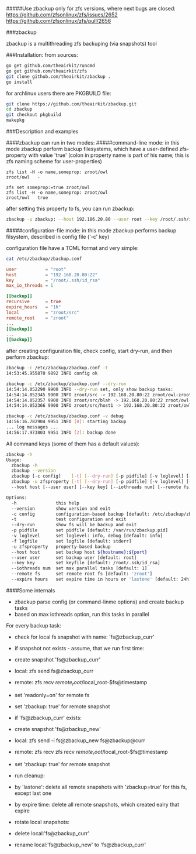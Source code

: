 #####Use zbackup only for zfs versions, where next bugs are closed:
https://github.com/zfsonlinux/zfs/issues/2652
https://github.com/zfsonlinux/zfs/pull/2656

###zbackup

zbackup is a multithreading zfs backuping (via snapshots) tool


###Installation:
from sources:
```bash
go get github.com/theairkit/runcmd
go get github.com/theairkit/zfs
git clone github.com/theairkit/zbackup .
go install
```

for archlinux users there are PKGBUILD file:
```bash
git clone https://github.com/theairkit/zbackup.git
cd zbackup
git checkout pkgbuild
makepkg
```

###Description and examples

####zbackup can run in two modes:
#####command-line mode:
in this mode zbackup perform backup filesystems,
which have a user-defined zfs-property with value 'true'
(colon in property name is part of his name;
this is zfs naming scheme for user-properties)
```
zfs list -H -o name,someprop: zroot/owl                 
zroot/owl   -

zfs set someprop:=true zroot/owl
zfs list -H -o name,someprop: zroot/owl
zroot/owl   true
```

after setting this property to fs, you can run zbackup:
```bash
zbackup -u zbackup: --host 192.186.20.80 --user root --key /root/.ssh/id_rsa
```

#####configuration-file mode:
in this mode zbackup performs backup filsystem, described
in config file ('-c' key)

configuration file have a TOML format and very simple:
```bash
cat /etc/zbackup/zbackup.conf
```

```toml
user           = "root"
host           = "192.168.20.80:22"
key            = "/root/.ssh/id_rsa"
max_io_threads = 1

[[backup]]
recursive      = true
expire_hours   = "1h"
local          = "zroot/src"
remote_root    = "zroot"
...
[[backup]]
...
[[backup]]
```

after creating configuration file, check config, start dry-run,
and then perform zbackup:
```bash
zbackup -c /etc/zbackup/zbackup.conf -t
14:53:45.955870 9892 INFO config ok

zbackup -c /etc/zbackup/zbackup.conf --dry-run
14:54:14.052290 9900 INFO --dry-run set, only show backup tasks:
14:54:14.052345 9900 INFO zroot/src -> 192.168.20.80:22 zroot/owl-zroot-src
14:54:14.052357 9900 INFO zroot/src/blah -> 192.168.20.80:22 zroot/owl-zroot-src-blah
14:54:14.052366 9900 INFO zroot/src/host1 -> 192.168.20.80:22 zroot/owl-zroot-src-host1

zbackup -c /etc/zbackup/zbackup.conf -v debug
14:56:16.782904 9951 INFO [0]: starting backup
... log messages ...
14:56:17.973803 9951 INFO [2]: backup done
```

All command keys (some of them has a default values):
```bash
zbackup -h
Usage:
  zbackup -h
  zbackup --version
  zbackup [-c config]    [-t] [--dry-run] [-p pidfile] [-v loglevel] [-f logfile]
  zbackup -u zfsproperty [-t] [--dry-run] [-p pidfile] [-v loglevel] [-f logfile]
  --host host [--user user] [--key key] [--iothreads num] [--remote fs] [--expire hours]

Options:
  -h               this help
  --version        show version and exit
  -c config        configuration-based backup [default: /etc/zbackup/zbackup.conf]
  -t               test configuration and exit
  --dry-run        show fs will be backup and exit
  -p pidfile       set pidfile [default: /var/run/zbackup.pid]
  -v loglevel      set loglevel: info, debug [default: info]
  -f logfile       set logfile [default: stderr]
  -u zfsproperty   property-based backup
  --host host      set backup host ${hostname}:${port}
  --user user      set backup user [default: root]
  --key key        set keyfile [default: /root/.ssh/id_rsa]
  --iothreads num  set max parallel tasks [default: 1]
  --remote fs      set remote root fs [default: 'zroot']
  --expire hours   set expire time in hours or 'lastone' [default: 24h]
```

####Some internals
* zbackup parse config (or command-linme options) and create backup tasks
* based on max iothreads option, run this tasks in parallel

For every backup task:
* check for local fs snapshot with name: 'fs@zbackup_curr'

* if snapshot not exists - assume, that we run first time:
 * create snapshot 'fs@zbackup_curr'
 * local: zfs send fs@zbackup_curr
 * remote: zfs recv $remote_root/$local_root-$fs@timestamp
 * set 'readonly=on' for remote fs
 * set 'zbackup: true' for remote snapshot

* if 'fs@zbackup_curr'  exists:
 * create snapshot 'fs@zbackup_new'
 * local: zfs send -i fs@zbackup_new fs@zbackup@curr
 * remote: zfs recv zfs recv $remote_root/$local_root-$fs@timestamp
 * set 'zbackup: true' for remote snapshot

* run cleanup:
 * by 'lastone': delete all remote snapshots with 'zbackup=true' for this fs, except last one
 * by expire time: delete all remote snapshots, which created ealry that expire

* rotate local snapshots:
 * delete local:'fs@zbackup_curr'
 * rename local:'fs@zbackup_new' to 'fs@zbackup_curr'
